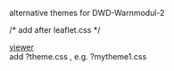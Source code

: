 alternative themes for DWD-Warnmodul-2

/* add after leaflet.css */

[viewer](https://dj0001.github.io/DWD/new/themes/css_viewer.html)    
add ?theme.css , e.g. ?mytheme1.css
